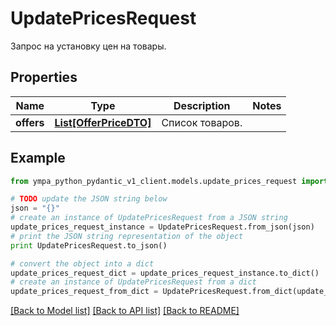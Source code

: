 # UpdatePricesRequest

Запрос на установку цен на товары.

## Properties
Name | Type | Description | Notes
------------ | ------------- | ------------- | -------------
**offers** | [**List[OfferPriceDTO]**](OfferPriceDTO.md) | Список товаров. | 

## Example

```python
from ympa_python_pydantic_v1_client.models.update_prices_request import UpdatePricesRequest

# TODO update the JSON string below
json = "{}"
# create an instance of UpdatePricesRequest from a JSON string
update_prices_request_instance = UpdatePricesRequest.from_json(json)
# print the JSON string representation of the object
print UpdatePricesRequest.to_json()

# convert the object into a dict
update_prices_request_dict = update_prices_request_instance.to_dict()
# create an instance of UpdatePricesRequest from a dict
update_prices_request_from_dict = UpdatePricesRequest.from_dict(update_prices_request_dict)
```
[[Back to Model list]](../README.md#documentation-for-models) [[Back to API list]](../README.md#documentation-for-api-endpoints) [[Back to README]](../README.md)


